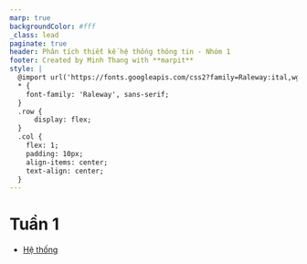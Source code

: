 ```yaml
---
marp: true
backgroundColor: #fff
_class: lead
paginate: true
header: Phân tích thiết kế hệ thống thông tin - Nhóm 1
footer: Created by Minh Thang with **marpit**
style: |
  @import url('https://fonts.googleapis.com/css2?family=Raleway:ital,wght@0,100;0,300;0,500;0,700;0,900;1,100;1,300;1,500;1,700;1,900&display=swap');
  * {
    font-family: 'Raleway', sans-serif;
  }
  .row {
      display: flex;
  }
  .col {
    flex: 1;
    padding: 10px;
    align-items: center;
    text-align: center;
  }
---
```


# **Tuần 1**

- [Hệ thống](./system)
